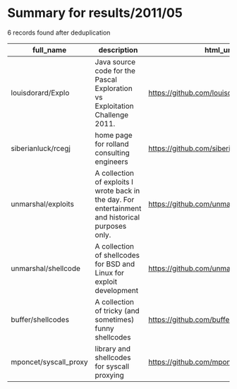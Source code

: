
# Summary for results/2011/05
    
6 records found after deduplication

| full_name | description | html_url | matched_list | matched_count | pushed_at | size | stargazers_count | language | forks_count |
|-----------------------|----------------------------------------------------------------------------------------------------|------------------------------------------|--------------------------|-----------------|---------------------------|--------|--------------------|------------|---------------|
| louisdorard/Explo | Java source code for the Pascal Exploration vs Exploitation Challenge 2011. | https://github.com/louisdorard/Explo | ['exploit'] | 1 | 2011-05-03 14:31:51+00:00 | 839 | 2 | Java | 2 |
| siberianluck/rcegj | home page for rolland consulting engineers | https://github.com/siberianluck/rcegj | ['rce'] | 1 | 2011-05-09 19:45:49+00:00 | 2012 | 1 | PHP | 0 |
| unmarshal/exploits | A collection of exploits I wrote back in the day. For entertainment and historical purposes only. | https://github.com/unmarshal/exploits | ['exploit'] | 1 | 2011-05-13 00:19:52+00:00 | 156 | 4 | C | 1 |
| unmarshal/shellcode | A collection of shellcodes for BSD and Linux for exploit development | https://github.com/unmarshal/shellcode | ['exploit', 'shellcode'] | 2 | 2011-05-13 01:38:08+00:00 | 88 | 26 | C | 10 |
| buffer/shellcodes | A collection of tricky (and sometimes) funny shellcodes | https://github.com/buffer/shellcodes | ['shellcode'] | 1 | 2011-05-14 17:49:25+00:00 | 93 | 20 | C | 9 |
| mponcet/syscall_proxy | library and shellcodes for syscall proxying | https://github.com/mponcet/syscall_proxy | ['shellcode'] | 1 | 2011-05-25 12:54:52+00:00 | 108 | 5 | C | 2 |
